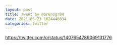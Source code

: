 ```yaml
--- 
layout: post 
title: Tweet by @brunogr84 
date: 2021-06-23 1624446034 
categories: twitter 
--- 
```

https://twitter.com/o/status/1407654789069131776